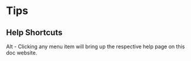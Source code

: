 # Tips

## Help Shortcuts

Alt - Clicking any menu item will bring up the respective help page on this doc website.
